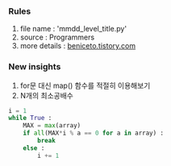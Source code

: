 ### Rules
1. file name : 'mmdd_level_title.py'
2. source : Programmers
3. more details : [beniceto.tistory.com](https://beniceto.tistory.com)

### New insights
1. for문 대신 map() 함수를 적절히 이용해보기
2. N개의 최소공배수
```python
i = 1
while True :
    MAX = max(array)
    if all(MAX*i % a == 0 for a in array) :
        break
    else :
        i += 1
```
